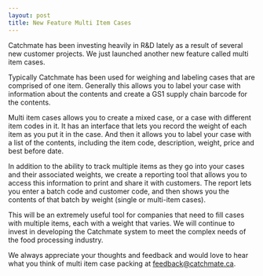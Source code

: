 ```yaml
---
layout: post
title: New Feature Multi Item Cases
---
```

Catchmate has been investing heavily in R&D lately as a result of several new customer projects. We just launched another new feature called multi item cases.

Typically Catchmate has been used for weighing and labeling cases that are comprised of one item. Generally this allows you to label your case with information about the contents and create a GS1 supply chain barcode for the contents. 

Multi item cases allows you to create a mixed case, or a case with different item codes in it. It has an interface that lets you record the weight of each item as you put it in the case. And then it allows you to label your case with a list of the contents, including the item code, description, weight, price and best before date. 

In addition to the ability to track multiple items as they go into your cases and their associated weights, we create a reporting tool that allows you to access this information to print and share it with customers. The report lets you enter a batch code and customer code, and then shows you the contents of that batch by weight (single or multi-item cases).

This will be an extremely useful tool for companies that need to fill cases with multiple items, each with a weight that varies. We will continue to invest in developing the Catchmate system to meet the complex needs of the food processing industry. 

We always appreciate your thoughts and feedback and would love to hear what you think of multi item case packing at [feedback@catchmate.ca](mailto:feedback@catchmate.ca?Subject=Multi-Item-Case-Packing).